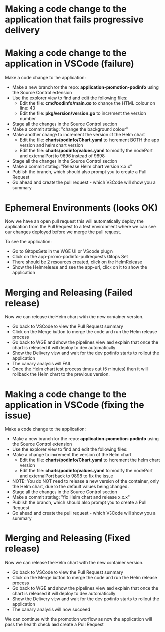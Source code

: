# Making a code change to the application that fails progressive delivery

# Making a code change to the application in VSCode (failure)

Make a code change to the application:
* Make a new branch for the repo: **application-promotion-podinfo** using the Source Control extension
* Use the explorer view to find and edit the following files:
  * Edit the file: **cmd/podinfo/main.go** to change the HTML colour on line: 43
  * Edit the file: **pkg/version/version.go** to increment the version number
* Stage all the changes in the Source Control section
* Make a commit stating: "change the background colour"
* Make another change to increment the version of the Helm chart
  * Edit the file: **charts/podinfo/Chart.yaml** to increment BOTH the app version and helm chart version
  * Edit the file: **charts/podinfo/values.yaml** to modify the nodePort and externalPort to 9696 instead of 9898
* Stage all the changes in the Source Control section
* Make a commit stating: "Release Helm chart version x.x.x"
* Publish the branch, which should also prompt you to create a Pull Request
* Go ahead and create the pull request - which VSCode will show you a summary

# Ephemeral Environments (looks OK)

Now we have an open pull request this will automatically deploy the application from the Pull Request to a test environment where we can see our changes deployed before we merge the pull request.

To see the application:
* Go to GitopsSets in the WGE UI or VScode plugin
* Click on the app-promo-podinfo-pullrequests Gitops Set
* There should be 2 resources created, click on the HelmRelease
* Show the Helmrelease and see the app-url, click on it to show the application

# Merging and Releasing (Failed release)

Now we can release the Helm chart with the new container version.

* Go back to VSCode to view the Pull Request summary
* Click on the Merge button to merge the code and run the Helm release process
* Go back to WGE and show the pipelines view and explain that once the chart is released it will deploy to dev automatically
* Show the Delivery view and wait for the dev podinfo starts to rollout the application
* The canary analysis will FAIL
* Once the Helm chart test process times out (5 minutes) then it will rollback the Helm chart to the previous version.

# Making a code change to the application in VSCode (fixing the issue)

Make a code change to the application:
* Make a new branch for the repo: **application-promotion-podinfo** using the Source Control extension
* Use the explorer view to find and edit the following files:
* Make a change to increment the version of the Helm chart
  * Edit the file: **charts/podinfo/Chart.yaml** to increment the helm chart version
  * Edit the file: **charts/podinfo/values.yaml** to modify the nodePort and externalPort back to 9898 to fix the issue
* NOTE: You do NOT need to release a new version of the container, only the Helm chart, due to the default values being changed.
* Stage all the changes in the Source Control section
* Make a commit stating: "fix Helm chart and release x.x.x"
* Publish the branch, which should also prompt you to create a Pull Request
* Go ahead and create the pull request - which VSCode will show you a summary


# Merging and Releasing (Fixed release)

Now we can release the Helm chart with the new container version.

* Go back to VSCode to view the Pull Request summary
* Click on the Merge button to merge the code and run the Helm release process
* Go back to WGE and show the pipelines view and explain that once the chart is released it will deploy to dev automatically
* Show the Delivery view and wait for the dev podinfo starts to rollout the application
* The canary analysis will now succeed

We can continue with the promotion worflow as now the application will pass the health check and create a Pull Request
 
